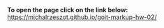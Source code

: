 <strong>To open the page click on the link below:</strong><br>
https://michalrzeszot.github.io/goit-markup-hw-02/
